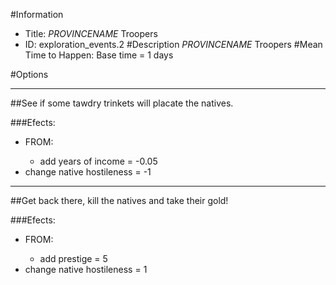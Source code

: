 #Information
 - Title: $PROVINCENAME$ Troopers
 - ID: exploration_events.2
#Description
$PROVINCENAME$ Troopers
#Mean Time to Happen:
Base time = 1 days

#Options

___
##See if some tawdry trinkets will placate the natives.

###Efects:<ul><li>FROM:</li><ul><li>add years of income = -0.05</li></ul><li>change native hostileness = -1</li></ul>

___
##Get back there, kill the natives and take their gold!

###Efects:<ul><li>FROM:</li><ul><li>add prestige = 5</li></ul><li>change native hostileness = 1</li></ul>

